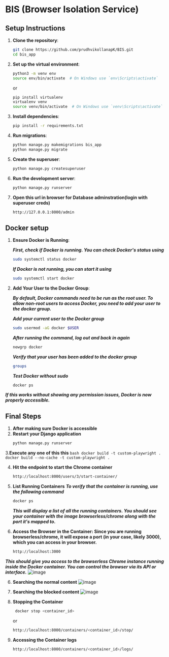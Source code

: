 # BIS (Browser Isolation Service)

## Setup Instructions

1. **Clone the repository**:
    ```bash
    git clone https://github.com/prudhvikollanapK/BIS.git
    cd bis_app
    ```

2. **Set up the virtual environment**:
    ```bash
    python3 -m venv env 
    source env/bin/activate  # On Windows use `env\Scripts\activate`
    ```
    or
   ```bash
   pip install virtualenv
   virtualenv venv
   source venv/bin/activate  # On Windows use `venv\Scripts\activate`

4. **Install dependencies**:
     ```bash
     pip install -r requirements.txt
     ```

5. **Run migrations**:
    ```bash
    python manage.py makemigrations bis_app
    python manage.py migrate
    ```

6. **Create the superuser**:
    ```bash
    python manage.py createsuperuser
    ```

7. **Run the development server**:
    ```bash
    python manage.py runserver
    ```

8. **Open this url in browser for Database adminstration(login with superuser creds)**
    ```bash
    http://127.0.0.1:8000/admin
    ```
 ## Docker setup

1. **Ensure Docker is Running**:

   ***First, check if Docker is running. You can check Docker's status using***
    ```bash
    sudo systemctl status docker
    ```

   ***If Docker is not running, you can start it using***
    ```bash
    sudo systemctl start docker
    ```
2. **Add Your User to the Docker Group**:

   ***By default, Docker commands need to be run as the root user. To allow non-root users to access Docker, you need to add your user to the docker group.***

   ***Add your current user to the Docker group***
    ```bash
    sudo usermod -aG docker $USER
    ```

   ***After running the command, log out and back in again***
    ```bash
    newgrp docker
    ```

     ***Verify that your user has been added to the docker group***
    ```bash
    groups
    ```

     ***Test Docker without sudo***
    ```bash
    docker ps
    ```

***If this works without showing any permission issues, Docker is now properly accessible.***

## Final Steps
1. **After making sure Docker is accessible**
2. **Restart your Django application**
    ```bash
    python manage.py runserver
    ```
3.**Execute any one of this this**
    ```bash
    docker build -t custom-playwright . 
    docker build --no-cache -t custom-playwright .
    ```

4. **Hit the endpoint to start the Chrome container**
    ```bash
    http://localhost:8000/users/3/start-container/
    ```
5. **List Running Containers**
   ***To verify that the container is running, use the following command***
    ```bash
    docker ps
    ```
    ***This will display a list of all the running containers. You should see your container with the image browserless/chrome along with the port it's mapped to.***

6. **Access the Browser in the Container: Since you are running browserless/chrome, it will expose a port (in your case, likely 3000), which you can access in your browser.**
    ```bash
    http://localhost:3000
    ```
  ***This should give you access to the browserless Chrome instance running inside the Docker container. You can control the browser via its API or interface.***
  ![image](https://github.com/user-attachments/assets/32417424-c879-4b39-b497-17a2cec1b3f0)

6. **Searching the normal content**
   ![image](https://github.com/user-attachments/assets/16ccc013-5e67-4a4c-904b-fb15484d98c4)

7. **Searching the blocked content**
   ![image](https://github.com/user-attachments/assets/d196335a-c92f-48d0-a2c4-d3450c4226de)

6. **Stopping the Container**
   ```bash
    docker stop <container_id>
    ```
   or
      ```bash
    http://localhost:8000/containers/<container_id>/stop/
    ```
7. **Accessing the Container logs**
    ```bash
    http://localhost:8000/containers/<container_id>/logs/
    ```





